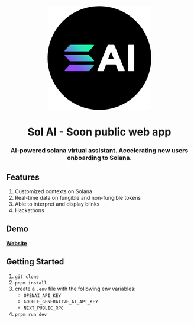 <div align="center">
  
  ![Watch the demo](./public/images/brand/sol-ai-logo.png)
  <h1>Sol AI - Soon public web app</h1>
  
  <h3>AI-powered solana virtual assistant. Accelerating new users onboarding to Solana.</h3>
</div>


## Features

1. Customized contexts on Solana
2. Real-time data on fungible and non-fungible tokens
3. Able to interpret and display blinks
4. Hackathons

## Demo

[**Website**](https://sol-ai.app/)

## Getting Started

1. `git clone`
2. `pnpm install`
3. create a `.env` file with the following env variables:
    - `OPENAI_API_KEY`
    - `GOOGLE_GENERATIVE_AI_API_KEY`
    - `NEXT_PUBLIC_RPC`
3. `pnpm run dev`
